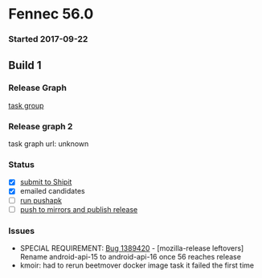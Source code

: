 # Fennec 56.0

### Started 2017-09-22

## Build 1


### Release Graph
[task group](https://tools.taskcluster.net/push-inspector/#/QCO_x9Y-TOWvesWE31fGfg)

### Release graph 2
task graph url: unknown

### Status
- [x] [submit to Shipit](https://wiki.mozilla.org/Release:Release_Automation_on_Mercurial:Starting_a_Release#Submit_to_Ship_It)
- [x] emailed candidates
- [ ] [run pushapk](https://github.com/mozilla/releasewarrior/blob/master/how-tos/fennec-temp-relpro.md#run-pushapk-manually)
- [ ] [push to mirrors and publish release](https://github.com/mozilla/releasewarrior/blob/master/how-tos/fennec-temp-relpro.md#steps-after-qa-signed-off)

### Issues
- SPECIAL REQUIREMENT: [Bug 1389420](https://bugzilla.mozilla.org/show_bug.cgi?id=1389420) - [mozilla-release leftovers] Rename android-api-15 to android-api-16 once 56 reaches release
- kmoir: had to rerun beetmover docker image task it failed the first time

